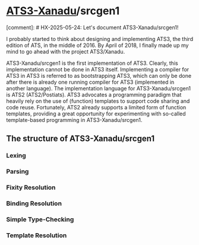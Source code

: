 # [ATS3-Xanadu](http://www.ats-lang.org/)/srcgen1

[comment]: # HX-2025-05-24: Let's document ATS3-Xanadu/srcgen1!

I probably started to think about designing and implementing ATS3,
the third edition of ATS, in the middle of 2016. By April of 2018,
I finally made up my mind to go ahead with the project ATS3/Xanadu.

ATS3-Xanadu/srcgen1 is the first implementation of ATS3.
Clearly, this implementation cannot be done in ATS3 itself.
Implementing a compiler for ATS3 in ATS3 is referred to as
bootstrapping ATS3, which can only be done after there is already
one running compiler for ATS3 (implemented in another language).
The implementation language for ATS3-Xanadu/srcgen1 is ATS2
(ATS2/Postiats). ATS3 advocates a programming paradigm that heavily
rely on the use of (function) templates to support code sharing and
code reuse. Fortunately, ATS2 already supports a limited form of
function templates, providing a great opportunity for experimenting
with so-called template-based programming in ATS3-Xanadu/srcgen1.

## The structure of ATS3-Xanadu/srcgen1

### Lexing

### Parsing

### Fixity Resolution

### Binding Resolution

### Simple Type-Checking

### Template Resolution

<!--
########################################################################
-->